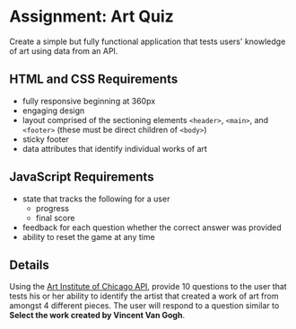 # Assignment: Art Quiz

Create a simple but fully functional application that tests users' knowledge of art using data from an API.

## HTML and CSS Requirements
* fully responsive beginning at 360px
* engaging design
* layout comprised of the sectioning elements `<header>`, `<main>`, and `<footer>` (these must be direct children of `<body>`)
* sticky footer
* data attributes that identify individual works of art

## JavaScript Requirements
* state that tracks the following for a user
  * progress
  * final score
* feedback for each question whether the correct answer was provided
* ability to reset the game at any time

## Details
Using the [Art Institute of Chicago API](https://api.artic.edu/docs/#quick-start), provide 10 questions to the user that tests his or her ability to identify the artist that created a work of art from amongst 4 different pieces. The user will respond to a question similar to __Select the work created by Vincent Van Gogh__.